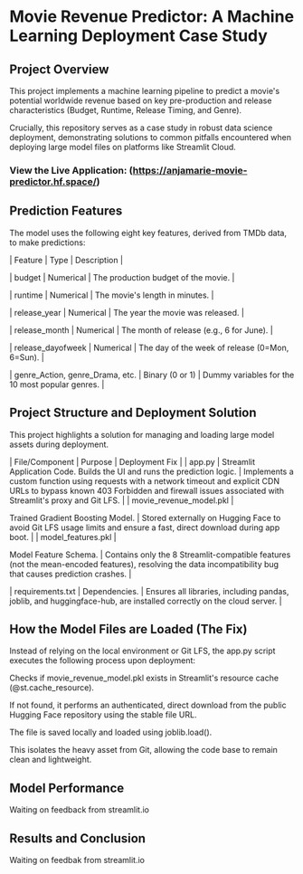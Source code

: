# Movie Revenue Predictor: A Machine Learning Deployment Case Study
## Project Overview

This project implements a machine learning pipeline to predict a movie's potential worldwide revenue based on key pre-production and release characteristics (Budget, Runtime, Release Timing, and Genre).

Crucially, this repository serves as a case study in robust data science deployment, demonstrating solutions to common pitfalls encountered when deploying large model files on platforms like Streamlit Cloud.

### View the Live Application: (https://anjamarie-movie-predictor.hf.space/)

## Prediction Features
The model uses the following eight key features, derived from TMDb data, to make predictions:

| Feature | Type | Description |

| budget | Numerical | The production budget of the movie. |

| runtime | Numerical | The movie's length in minutes. |

| release_year | Numerical | The year the movie was released. |

| release_month | Numerical | The month of release (e.g., 6 for June). |

| release_dayofweek | Numerical | The day of the week of release (0=Mon, 6=Sun). |

| genre_Action, genre_Drama, etc. | Binary (0 or 1) | Dummy variables for the 10 most popular genres. |


## Project Structure and Deployment Solution
This project highlights a solution for managing and loading large model assets during deployment.

| File/Component | Purpose | Deployment Fix |
| app.py |
Streamlit Application Code. Builds the UI and runs the prediction logic. | Implements a custom function using requests with a network timeout and explicit CDN URLs to bypass known 403 Forbidden and firewall issues associated with Streamlit's proxy and Git LFS. |
| movie_revenue_model.pkl | 

Trained Gradient Boosting Model. | Stored externally on Hugging Face to avoid Git LFS usage limits and ensure a fast, direct download during app boot. |
| model_features.pkl | 

Model Feature Schema. | Contains only the 8 Streamlit-compatible features (not the mean-encoded features), resolving the data incompatibility bug that causes prediction crashes. |

| requirements.txt | Dependencies. | Ensures all libraries, including pandas, joblib, and huggingface-hub, are installed correctly on the cloud server. |



## How the Model Files are Loaded (The Fix)
Instead of relying on the local environment or Git LFS, the app.py script executes the following process upon deployment:

Checks if movie_revenue_model.pkl exists in Streamlit's resource cache (@st.cache_resource).

If not found, it performs an authenticated, direct download from the public Hugging Face repository using the stable file URL.

The file is saved locally and loaded using joblib.load().

This isolates the heavy asset from Git, allowing the code base to remain clean and lightweight.


## Model Performance
Waiting on feedback from streamlit.io

## Results and Conclusion
Waiting on feedbak from streamlit.io
